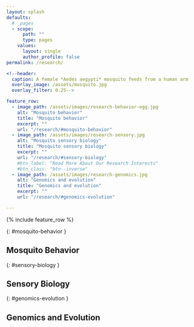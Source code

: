 ```yaml
---
layout: splash
defaults:
  # _pages
  - scope:
      path: ""
      type: pages
    values:
      layout: single
      author_profile: false
permalink: /research/

<!--header:
  caption: A female *Aedes aegypti* mosquito feeds from a human arm
  overlay_image: /assets/mosquito.jpg
  overlay_filter: 0.25-->

feature_row:
  - image_path: /assets/images/research-behavior-egg.jpg
    alt: "Mosquito behavior"
    title: "Mosquito behavior"
    excerpt: ""
    url: "/research/#mosquito-behavior"
  - image_path: /assets/images/research-sensory.jpg
    alt: "Mosquito sensory biology"
    title: "Mosquito sensory biology"
    excerpt: ""
    url: "/research/#sensory-biology"
    #btn_label: "Read More About Our Research Interests"
    #btn_class: "btn--inverse"
  - image_path: /assets/images/research-genomics.jpg
    alt: "Genomics and evolution"
    title: "Genomics and evolution"
    excerpt: ""
    url: "/research/#genomics-evolution"

---
```


{% include feature_row %}


{: #mosquito-behavior }

## Mosquito Behavior

{: #sensory-biology }

## Sensory Biology

{: #genomics-evolution }

## Genomics and Evolution